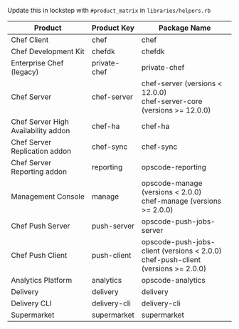 Update this in lockstep with `#product_matrix` in `libraries/helpers.rb`

| Product | Product Key  | Package Name |
| ---------- | ------------------ | -------------------- |
| Chef Client | chef | chef |
| Chef Development Kit | chefdk| chefdk |
| Enterprise Chef (legacy) | private-chef | private-chef |
| Chef Server | chef-server | chef-server (versions < 12.0.0) <br/> chef-server-core (versions >= 12.0.0) |
| Chef Server High Availability addon | chef-ha | chef-ha |
| Chef Server Replication addon | chef-sync | chef-sync |
| Chef Server Reporting addon | reporting | opscode-reporting |
| Management Console | manage | opscode-manage (versions < 2.0.0) <br/> chef-manage (versions >= 2.0.0) |
| Chef Push Server | push-server | opscode-push-jobs-server |
| Chef Push Client | push-client | opscode-push-jobs-client (versions < 2.0.0) <br/> chef-push-client (versions >= 2.0.0)  |
| Analytics Platform | analytics | opscode-analytics |
| Delivery | delivery | delivery |
| Delivery CLI | delivery-cli | delivery-cli |
| Supermarket | supermarket | supermarket |
